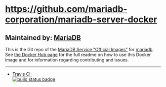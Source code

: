 # https://github.com/mariadb-corporation/mariadb-server-docker

## Maintained by: [MariaDB](https://mariadb.com/)

This is the Git repo of the [MariaDB Service "Official Images"](https://github.com/mariadb-corporation/mariadb-server-docker) for [mariadb](https://hub.docker.com/r/mariadb). See [the Docker Hub page](https://hub.docker.com/r/mariadb) for the full readme on how to use this Docker image and for information regarding contributing and issues.

---

-	[Travis CI:  
	![build status badge](https://img.shields.io/travis/mariadb-corporation/mariadb-server-docker/master.svg)](https://travis-ci.org/mariadb-corporation/mariadb-server-docker/branches)
